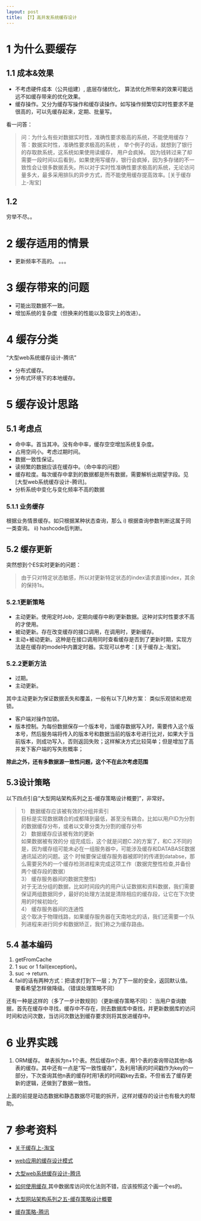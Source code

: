 ```yaml
---
layout: post
title: 【T】高并发系统缓存设计
---
```



# 1 为什么要缓存

## 1.1 成本&效果

* 不考虑硬件成本（公共组建）,  底层存储优化， 算法优化所带来的效果可能远远不如缓存带来的优化效果。
* 缓存操作。又分为缓存写操作和缓存读操作。如写操作频繁切实时性要求不是很高的，可以先缓存起来，定期、批量写。

看一问答：
> 问：为什么有些对数据实时性，准确性要求极高的系统，不能使用缓存？    
答：数据实时性，准确性要求极高的系统 ， 举个例子的话，就想到了银行的存取款系统，这系统如果使用读缓存， 用户会疯掉。 因为钱转过来了却需要一段时间以后看到，如果使用写缓存，银行会疯掉，因为多存储的不一致性会让很多数据丢失。所以对于实时性准确性要求极高的系统，无论访问量多大，最多采用排队的异步方式，而不能使用缓存提高效率。[关于缓存上-淘宝]


## 1.2
穷举不尽。。

# 2 缓存适用的情景

* 更新频率不高的。
。。。

# 3 缓存带来的问题

* 可能出现数据不一致。
* 增加系统的复杂度（但换来的性能以及容灾上的改进）。

# 4 缓存分类
“大型web系统缓存设计-腾讯”

* 分布式缓存。
* 分布式环境下的本地缓存。


# 5 缓存设计思路

## 5.1 考虑点

* 命中率。首当其冲。没有命中率，缓存空空增加系统复杂度。
* 占用空间小。考虑过期时间。
* 数据一致性保证。
* 读频繁的数据应该在缓存中。（命中率的问题）
* 缓存粒度。每次缓存中拿到的数据都是所有数据，需要解析出期望字段。见[大型web系统缓存设计-腾讯]。
* 分析系统中变化与变化频率不高的数据

### 5.1.1 业务缓存
根据业务情景缓存。如只根据某种状态查询，那么
i) 根据查询参数判断这属于同一类查询。
ii) hashcode后判断。



## 5.2 缓存更新

突然想到个ES实时更新的问题：
> 由于只对特定状态敏感，所以对更新特定状态的index请求直接index，其余的保持1s。

### 5.2.1更新策略

* 主动更新。使用定时Job，定期向缓存中刷/更新数据。这种对实时性要求不高的才使用。
* 被动更新。存在改变缓存的接口调用，在调用时，更新缓存。
* 主动+被动更新。这种是在接口调用同时查看缓存是否到了更新时期，实现方法是在缓存的model中内置定时器。实现可以参考：[关于缓存上-淘宝]。

### 5.2.2更新方法
* 过期。
* 主动更新。

其中主动更新为保证数据丢失和覆盖，一般有以下几种方案：
类似乐观锁和悲观锁。

* 客户端对操作加锁。
* 版本控制。为每份数据保存一个版本号，当缓存数据写入时，需要传入这个版本号，然后服务端将传入的版本号和数据当前的版本号进行比对，如果大于当前版本，则成功写入，否则返回失败；这样解决方式比较简单；但是增加了高并发下客户端的写失败概率；

**除此之外，还有多数据源一致性问题，这个不在此次考虑范围**

## 5.3设计策略

以下四点引自“大型网站架构系列之五-缓存策略设计概要]”，非常好。

>   1） 数据缓存应该被有效的分组并索引    
目标是实现数据耦合的成都降到最低，甚至没有耦合。比如以用户ID为分割的数据缓存分布，或者以文章分类为分割的缓存分布    
2） 数据缓存应该被有效的更新    
如果数据被有效的分 组完成后，这个就是问题C.2的方案了，和C.2不同的是，因为缓存组可能未必在一组服务器中，可能涉及缓存和DATABASE数据通讯延迟的问题。这个 时候要保证缓存服务器被即时的传递到databse，那么需要另外的一个缓存检测进程来完成这项工作（数据完整性检查,并备份两个缓存段的数据）    
3） 缓存服务器间的数据完整性)    
对于无法分组的数据，比如时间段内的用户认证数据和资料数据，我们需要保证两组数据同步，最好的处理方法就是清除相应的缓存段，让它在下次使用的时候初始化    
4） 缓存服务器间的连通性    
这个取决于物理线路，如果缓存服务器在天南地北的话，我们还需要一个队列进程来进行同步和数据矫正，我们称之为缓存路由。

## 5.4 基本编码
1. getFromCache
2.  1 suc or 1 fail(exception)。
3. suc -> return.
4. fail的话有两种方式：把请求打到下一层；为了下一层的安全，返回默认值。要看希望怎样做降级。（错误处理策略不同）

还有一种是这样的（多了一步计数规则）（更新缓存策略不同）：
当用户查询数据，首先在缓存中寻找，缓存中不存在，则去数据库中查找，并更新数据库的访问时间和访问次数，当访问次数达到缓存要求则将其放进缓存中。




# 6 业界实践
1. ORM缓存。
单表拆为n+1个表。然后缓存n个表，用1个表的查询带动其他n各表的缓存。其中还有一点是“写一致性缓存”，及利用1表的时间戳作为key的一部分，下次查询其他n表的缓存时用1表的时间戳key去查。不但省去了缓存更新的逻辑，还做到了数据一致性。

上面的前提是动态数据和静态数据尽可能的拆开，这样对缓存的设计也有极大的帮助。




# 7 参考资料

* [关于缓存上-淘宝](http://www.searchtb.com/2013/04/%E5%85%B3%E4%BA%8E%E7%BC%93%E5%AD%98%EF%BC%88%E4%B8%8A%EF%BC%89.html)

* [web应用的缓存设计模式](http://robbinfan.com/blog/38/orm-cache-sumup)
* [大型web系统缓存设计-腾讯](http://data.qq.com/article?id=2879)
* [如何使用缓存 ](http://blog.itpub.net/22664653/viewspace-1791839/) 其中数据库访问优化法则不错，应该按照这个画一个es的。
* [大型网站架构系列之五-缓存策略设计概要](http://linuxop.blog.51cto.com/13377/247893)
* [缓存策略-腾讯](http://imweb.io/topic/55c6f9bac222e3af6ce235b9)
